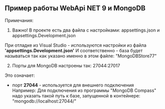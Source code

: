 ## Пример работы WebApi NET 9 и MongoDB

Примечания:
1) Важно! В проекте есть два файла с настройками:
appsettings.json
и
appsettings.Development.json

При отладке из Visual Studio - используются настройки из файла **'appsettings.Development.json'**
И соответственно - база будет называться так как указано именно в этом файле: "MongoDBStore77"


2) Порты для MongoDB настроены так:
27044:27017

Это означает:
- порт **27044** - используется для внешнего подключения   
Например: Для подключения из программы "MongoDB Compass" надо указать такой путь к базе, запущенной в контейнере: "mongodb://localhost:27044/"
